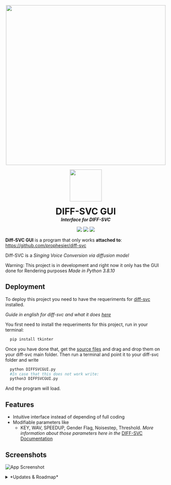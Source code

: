 <p align="center">
  <img width="500" src="https://cdn.discordapp.com/attachments/1055995879292666009/1055996316607598683/Diff-SVC_Logo.png">
  </p>
<p align="center">
  <img width="100" src="https://cdn.discordapp.com/attachments/1055995879292666009/1055996316351742054/Diff-SVC_small.png">
  <h1 align="center" style="margin: 0 auto 0 auto;">DIFF-SVC GUI</h1>
  <h5 align="center" style="margin: 0 auto 0 auto;">Interface for DIFF-SVC</h5>
  </p>
 <p align="center">
  <img src="https://badgen.net/github/license/Kangarroar/diff-svc-GUI">
  <img src="https://badgen.net/github/release/Kangarroar/diff-svc-GUI">
  <a href="https://t.me/Haxonell">
  <img src="https://badgen.net/badge/icon/telegram?icon=telegram&label">
</a>
 </p>
  
  

**Diff-SVC GUI** is a program that only works **attached to**: https://github.com/prophesier/diff-svc

Diff-SVC is a _Singing Voice Conversion via diffusion model_

Warning: This project is in development and right now it only has the GUI done for Rendering purposes
_Made in Python 3.8.10_



## Deployment

To deploy this project you need to have the requeriments for [diff-svc](https://github.com/prophesier/diff-svc) installed.

_Guide in english for diff-svc and what it does [here](https://docs.google.com/document/d/1nA3PfQ-BooUpjCYErU-BHYvg2_NazAYJ0mvvmcjG40o/edit#heading=h.6q7sdk7zbgfj)_

You first need to install the requeriments for this project, run in your terminal:
```bash
  pip install tkinter
```
Once you have done that, get the [source files](https://github.com/Kangarroar/diff-svc-GUI/tree/main/Diff-SVC%20Code) and drag and drop them on your diff-svc main folder.
Then run a terminal and point it to your diff-svc folder and write
```bash
  python DIFFSVCGUI.py
  #In case that this does not work write:
  python3 DIFFSVCGUI.py
```
And the program will load.



## Features

- Intuitive interface instead of depending of full coding
- Modifiable parameters like
    - KEY, WAV, SPEEDUP, Gender Flag, Noisestep, Threshold.
_More information about those parameters here in the_ [DIFF-SVC Documentation](https://docs.google.com/document/d/1nA3PfQ-BooUpjCYErU-BHYvg2_NazAYJ0mvvmcjG40o/edit#heading=h.6q7sdk7zbgfj)


## Screenshots

![App Screenshot](https://i.ibb.co/0JQj9qj/DIFF-SVC.png)

<details>
  <summary>*Updates & Roadmap*</summary>

  ## Roadmap
Rightnow the GUI is fully done in Python and I was planning on making it like that until it works 100%, but now I am working on a better looking GUI here's a sneakpeak for now ;)

![App Screenshot](https://i.ibb.co/swzzZkb/placeholdertesting.png)

Having in mind to:
- Finish the Training Tab
- Add some cute sounds to the GUI to make it more alive
- Make it multithreading
</details>

